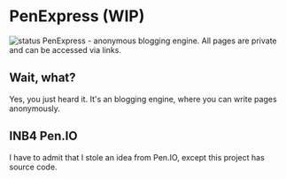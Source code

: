 # PenExpress (WIP)
![status](https://api.travis-ci.org/WicopeeDot/PenExpress.svg?branch=master)
PenExpress - anonymous blogging engine.
All pages are private and can be accessed via links.

## Wait, what?
Yes, you just heard it. It's an blogging engine, where you can write pages anonymously.

##  INB4 Pen.IO
I have to admit that I stole an idea from Pen.IO, except this project has source code.

